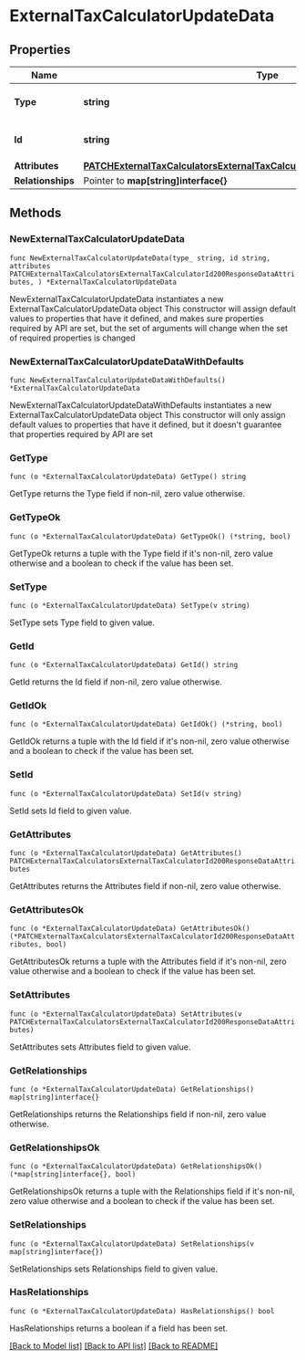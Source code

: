 # ExternalTaxCalculatorUpdateData

## Properties

Name | Type | Description | Notes
------------ | ------------- | ------------- | -------------
**Type** | **string** | The resource&#39;s type | 
**Id** | **string** | The resource&#39;s id | 
**Attributes** | [**PATCHExternalTaxCalculatorsExternalTaxCalculatorId200ResponseDataAttributes**](PATCHExternalTaxCalculatorsExternalTaxCalculatorId200ResponseDataAttributes.md) |  | 
**Relationships** | Pointer to **map[string]interface{}** |  | [optional] 

## Methods

### NewExternalTaxCalculatorUpdateData

`func NewExternalTaxCalculatorUpdateData(type_ string, id string, attributes PATCHExternalTaxCalculatorsExternalTaxCalculatorId200ResponseDataAttributes, ) *ExternalTaxCalculatorUpdateData`

NewExternalTaxCalculatorUpdateData instantiates a new ExternalTaxCalculatorUpdateData object
This constructor will assign default values to properties that have it defined,
and makes sure properties required by API are set, but the set of arguments
will change when the set of required properties is changed

### NewExternalTaxCalculatorUpdateDataWithDefaults

`func NewExternalTaxCalculatorUpdateDataWithDefaults() *ExternalTaxCalculatorUpdateData`

NewExternalTaxCalculatorUpdateDataWithDefaults instantiates a new ExternalTaxCalculatorUpdateData object
This constructor will only assign default values to properties that have it defined,
but it doesn't guarantee that properties required by API are set

### GetType

`func (o *ExternalTaxCalculatorUpdateData) GetType() string`

GetType returns the Type field if non-nil, zero value otherwise.

### GetTypeOk

`func (o *ExternalTaxCalculatorUpdateData) GetTypeOk() (*string, bool)`

GetTypeOk returns a tuple with the Type field if it's non-nil, zero value otherwise
and a boolean to check if the value has been set.

### SetType

`func (o *ExternalTaxCalculatorUpdateData) SetType(v string)`

SetType sets Type field to given value.


### GetId

`func (o *ExternalTaxCalculatorUpdateData) GetId() string`

GetId returns the Id field if non-nil, zero value otherwise.

### GetIdOk

`func (o *ExternalTaxCalculatorUpdateData) GetIdOk() (*string, bool)`

GetIdOk returns a tuple with the Id field if it's non-nil, zero value otherwise
and a boolean to check if the value has been set.

### SetId

`func (o *ExternalTaxCalculatorUpdateData) SetId(v string)`

SetId sets Id field to given value.


### GetAttributes

`func (o *ExternalTaxCalculatorUpdateData) GetAttributes() PATCHExternalTaxCalculatorsExternalTaxCalculatorId200ResponseDataAttributes`

GetAttributes returns the Attributes field if non-nil, zero value otherwise.

### GetAttributesOk

`func (o *ExternalTaxCalculatorUpdateData) GetAttributesOk() (*PATCHExternalTaxCalculatorsExternalTaxCalculatorId200ResponseDataAttributes, bool)`

GetAttributesOk returns a tuple with the Attributes field if it's non-nil, zero value otherwise
and a boolean to check if the value has been set.

### SetAttributes

`func (o *ExternalTaxCalculatorUpdateData) SetAttributes(v PATCHExternalTaxCalculatorsExternalTaxCalculatorId200ResponseDataAttributes)`

SetAttributes sets Attributes field to given value.


### GetRelationships

`func (o *ExternalTaxCalculatorUpdateData) GetRelationships() map[string]interface{}`

GetRelationships returns the Relationships field if non-nil, zero value otherwise.

### GetRelationshipsOk

`func (o *ExternalTaxCalculatorUpdateData) GetRelationshipsOk() (*map[string]interface{}, bool)`

GetRelationshipsOk returns a tuple with the Relationships field if it's non-nil, zero value otherwise
and a boolean to check if the value has been set.

### SetRelationships

`func (o *ExternalTaxCalculatorUpdateData) SetRelationships(v map[string]interface{})`

SetRelationships sets Relationships field to given value.

### HasRelationships

`func (o *ExternalTaxCalculatorUpdateData) HasRelationships() bool`

HasRelationships returns a boolean if a field has been set.


[[Back to Model list]](../README.md#documentation-for-models) [[Back to API list]](../README.md#documentation-for-api-endpoints) [[Back to README]](../README.md)


